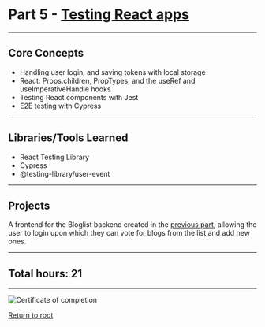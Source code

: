 # Part 5 - [Testing React apps](https://fullstackopen.com/en/part5/)

---

## Core Concepts

- Handling user login, and saving tokens with local storage
- React: Props.children, PropTypes, and the useRef and useImperativeHandle hooks
- Testing React components with Jest
- E2E testing with Cypress

---

## Libraries/Tools Learned

- React Testing Library
- Cypress
- @testing-library/user-event

---

## Projects

A frontend for the Bloglist backend created in the [previous part](https://github.com/jcmsmith/FSO/tree/main/Part4), allowing the user to login upon which they can vote for blogs from the list and add new ones.

---

## Total hours: 21

---

![Certificate of completion](https://imgur.com/xfaUVfs.png)

[Return to root](https://github.com/jcmsmith/FSO)
